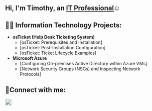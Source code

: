 ## Hi, I'm Timothy, an <a href="https://www.linkedin.com/in/timothy-bynoe">IT Professional</a>☺</h1>

<h2>👨‍💻 Information Technology Projects:</h2>

- <b>osTicket (Help Desk Ticketing System)</b>
  - [osTicket: Prerequisites and Installation]
  - [osTicket: Post-Installation Configuration]
  - [osTicket: Ticket Lifecycle Examples]
- <b>Microsoft Azure</b>
  - [Configuring On-premises Active Directory within Azure VMs]
  - [Network Security Groups (NSGs) and Inspecting Network Protocols]

<h2>🤳Connect with me:</h2>

[<img align="left" alt="Josh | LinkedIn" width="22px" src="https://cdn.jsdelivr.net/npm/simple-icons@v3/icons/linkedin.svg" />][linkedin]

[linkedin]: https://www.linkedin.com/in/timothy-bynoe
